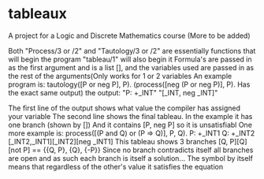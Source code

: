 # tableaux
A project for a Logic and Discrete Mathematics course
(More to be added)

Both "Process/3 or /2" and "Tautology/3 or /2" are essentially
functions that will begin the program "tableau/1" will also begin it
Formula's are passed in as the first argument and is a list [], and
the variables used are passed in as the rest of the arguments(Only
works for 1 or 2 variables
An example program is: tautology([P or neg P], P).   (process([neg (P or neg P)], P). Has the exact same output)
the output: "P: +_INT"
"[_INT, neg _INT]"

The first line of the output shows what value the compiler has
assigned your variable
The second line shows the final tableau.
In the example it has one branch (shown by [])
And it contains [P, neg P] so it is unsatisfiabl
One more example is: process([(P and Q) or (P => Q)], P, Q).
P: +_INT1
Q: +_INT2
[_INT2,_INT1][_INT2][neg _INT1]
This tableau shows 3 branches [Q, P][Q][not P] == {{Q, P}, {Q}, {-P}}
Since no branch contradicts itself all branches are open and
as such each branch is itself a solution... The symbol by itself means
that regardless of the other's value it satisfies the equation
